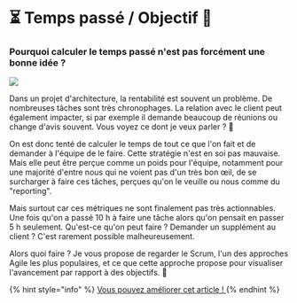 # ⏳ Temps passé / Objectif 🎯

### Pourquoi calculer le temps passé n'est pas forcément une bonne idée ?

![](../../../.gitbook/assets/veri-ivanova-p3pj7joyvnm-unsplash.jpg)

Dans un projet d'architecture,  la rentabilité est souvent un problème. De nombreuses tâches sont très chronophages. La relation avec le client peut également impacter, si par exemple il demande beaucoup de réunions ou change d'avis souvent. Vous voyez ce dont je veux parler ? 🤣

On est donc tenté de calculer le temps de tout ce que l'on fait et de demander à l'équipe de le faire. Cette stratégie n'est en soi pas mauvaise. Mais elle peut être perçue comme un poids pour l'équipe, notamment pour une majorité d'entre nous qui ne voient pas d'un très bon œil, de se surcharger à faire ces tâches, perçues qu'on le veuille ou nous comme du "reporting".

Mais surtout car ces métriques ne sont finalement pas très actionnables. Une fois qu'on a passé 10 h à faire une tâche alors qu'on pensait en passer 5 h seulement. Qu'est-ce qu'on peut faire ? Demander un supplément au client ? C'est rarement possible malheureusement.

Alors quoi faire ? Je vous propose de regarder le Scrum, l'un des approches Agile les plus populaires, et ce que cette approche propose pour visualiser l'avancement par rapport à des objectifs. 🎯  
  


{% hint style="info" %}
[Vous pouvez améliorer cet article ! ](../../communaute-agile-bim/contribuer.md)
{% endhint %}

